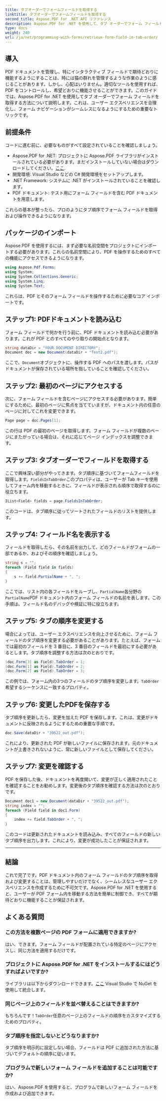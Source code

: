 ```yaml
---
title: タブオーダーでフォームフィールドを取得する
linktitle: タブオーダーでフォームフィールドを取得する
second_title: Aspose.PDF for .NET API リファレンス
description: Aspose.PDF for .NET を使用して、タブ オーダーでフォーム フィールドを取得および変更する方法を学習します。PDF フォームのナビゲーションを効率化するためのコード例を含むステップ バイ ステップ ガイドです。
type: docs
weight: 240
url: /ja/net/programming-with-forms/retrieve-form-field-in-tab-order/
---
```

## 導入

PDF ドキュメントを管理し、特にインタラクティブ フィールドで期待どおりに機能するようにすることは、時には猫の群れを管理するような作業のように感じることがあります。しかし、心配はいりません。適切なツールを使用すれば、PDF をコントロールし、希望どおりに機能させることができます。このガイドでは、Aspose.PDF for .NET を使用してタブ オーダーでフォーム フィールドを取得する方法について説明します。これは、ユーザー エクスペリエンスを合理化し、フォーム ナビゲーションがシームレスになるようにするための重要なトリックです。 

## 前提条件

コードに進む前に、必要なものがすべて設定されていることを確認しましょう。

- Aspose.PDF for .NET: プロジェクトに Aspose.PDF ライブラリがインストールされている必要があります。まだインストールしていない場合はダウンロードしてください。[ここ](https://releases.aspose.com/pdf/net/).
- 開発環境: Visual Studio などの C# 開発環境をセットアップします。
- .NET Framework: システムに .NET がインストールされていることを確認します。
- PDF ドキュメント: テスト用にフォーム フィールドを含む PDF ドキュメントを用意します。
  
これらの基本が整ったら、プロのようにタブ順序でフォーム フィールドを取得および操作できるようになります。

## パッケージのインポート

Aspose.PDF を使用するには、まず必要な名前空間をプロジェクトにインポートする必要があります。これらの名前空間により、PDF を操作するためのすべての機能にアクセスできるようになります。

```csharp
using Aspose.Pdf.Forms;
using System;
using System.Collections.Generic;
using System.Linq;
using System.Text;
```

これらは、PDF とそのフォーム フィールドを操作するために必要なコア インポートです。

## ステップ1: PDFドキュメントを読み込む

フォーム フィールドで何かを行う前に、PDF ドキュメントを読み込む必要があります。これが PDF とのすべてのやり取りの開始点となります。

```csharp
string dataDir = "YOUR DOCUMENT DIRECTORY";
Document doc = new Document(dataDir + "Test2.pdf");
```

ここで、`Document`オブジェクトに、操作する PDF へのパスを渡します。パスがドキュメントが保存されている場所を指していることを確認してください。

## ステップ2: 最初のページにアクセスする

次に、フォーム フィールドを含むページにアクセスする必要があります。簡単にするために、最初のページに焦点を当てていますが、ドキュメント内の任意のページに対してこれを変更できます。

```csharp
Page page = doc.Pages[1];
```

この行は PDF の最初のページを取得します。フォーム フィールドが複数のページにまたがっている場合は、それに応じてページ インデックスを調整できます。

## ステップ3: タブオーダーでフィールドを取得する

ここで興味深い部分がやってきます。タブ順序に基づいてフォームフィールドを取得します。`FieldsInTabOrder`このプロパティは、ユーザーが Tab キーを使用してフォーム内を移動するときに、フィールドが表示される順序で取得するのに役立ちます。

```csharp
IList<Field> fields = page.FieldsInTabOrder;
```

このコードは、タブ順序に従ってソートされたフィールドのリストを提供します。

## ステップ4: フィールド名を表示する

フィールドを取得したら、その名前を出力して、どのフィールドがフォームの一部であるか、およびその順序を確認しましょう。

```csharp
string s = "";
foreach (Field field in fields)
{
    s += field.PartialName + ", ";
}
```

ここでは、リスト内の各フィールドをループし、`PartialName`各分野の`PartialName`PDF ドキュメント内のフォーム フィールドの名前を表します。この手順は、フィールド名のデバッグや検証に特に役立ちます。

## ステップ5: タブの順序を変更する

場合によっては、ユーザー エクスペリエンスを向上させるために、フォーム フィールドのタブ順序を変更する必要があることがあります。たとえば、フォームでは最初のフィールドを 3 番目に、3 番目のフィールドを最初にする必要があるとします。タブ順序を調整する方法は次のとおりです。

```csharp
(doc.Form[3] as Field).TabOrder = 1;
(doc.Form[1] as Field).TabOrder = 2;
(doc.Form[2] as Field).TabOrder = 3;
```

この例では、フォーム内の3つのフィールドのタブ順序を変更します。`TabOrder`希望するシーケンスに一致するプロパティ。

## ステップ6: 変更したPDFを保存する

タブ順序を更新したら、変更を加えた PDF を保存します。これは、変更がドキュメントに反映されるようにするための重要な手順です。

```csharp
doc.Save(dataDir + "39522_out.pdf");
```

これにより、更新された PDF が新しいファイルに保存されます。元のドキュメントが上書きされないように、常に新しいファイルとして保存してください。

## ステップ7: 変更を確認する

PDF を保存した後、ドキュメントを再度開いて、変更が正しく適用されたことを確認することをお勧めします。変更後のタブ順序を確認する方法は次のとおりです。

```csharp
Document doc1 = new Document(dataDir + "39522_out.pdf");
string index = "";
foreach (Field field in doc1.Form)
{
    index += field.TabOrder + ", ";
}
```

このコードは更新されたドキュメントを読み込み、すべてのフィールドの新しいタブ順序を出力します。これにより、変更が成功したことが保証されます。

---

## 結論

これで完了です。PDF ドキュメント内のフォーム フィールドのタブ順序を取得および変更することは、管理しやすいだけでなく、シームレスなユーザー エクスペリエンスを作成するために不可欠です。Aspose.PDF for .NET を使用すると、ユーザーが PDF フォーム内を移動する方法を簡単に制御でき、すべてが期待どおりに機能することが保証されます。

## よくある質問

### この方法を複数ページの PDF フォームに適用できますか?  
はい、できます。フォーム フィールドが配置されている特定のページにアクセスし、同じ方法を適用するだけです。

### プロジェクトに Aspose.PDF for .NET をインストールするにはどうすればよいですか?  
ライブラリは以下からダウンロードできます。[ここ](https://releases.aspose.com/pdf/net/) Visual Studio で NuGet を使用して統合します。

### 同じページ上のフィールドを並べ替えることはできますか?  
もちろんです！`TabOrder`任意のページ上のフィールドの順序をカスタマイズするためのプロパティ。

### タブ順序を指定しないとどうなりますか?  
タブ順序を明示的に設定しない場合、フィールドは PDF に追加された方法に基づいてデフォルトの順序に従います。

### プログラムで新しいフォーム フィールドを追加することは可能ですか?  
はい、Aspose.PDF を使用すると、プログラムで新しいフォーム フィールドを作成および追加できます。